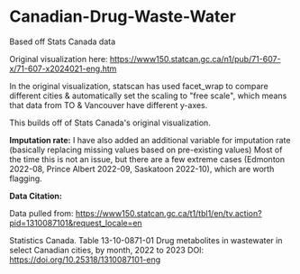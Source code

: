 # Canadian-Drug-Waste-Water
Based off Stats Canada data

Original visualization here: https://www150.statcan.gc.ca/n1/pub/71-607-x/71-607-x2024021-eng.htm

In the original visualization, statscan has used facet_wrap to compare different cities & automatically set the scaling to "free scale", which means that data from TO & Vancouver have different y-axes.

This builds off of Stats Canada's original visualization. 

**Imputation rate:**
I have also added an additional variable for imputation rate (basically replacing missing values based on pre-existing values)
Most of the time this is not an issue, but there are a few extreme cases (Edmonton 2022-08, Prince Albert 2022-09, Saskatoon 2022-10), which are worth flagging.

**Data Citation:**

Data pulled from: https://www150.statcan.gc.ca/t1/tbl1/en/tv.action?pid=1310087101&request_locale=en

Statistics Canada. Table 13-10-0871-01  Drug metabolites in wastewater in select Canadian cities, by month, 2022 to 2023
DOI: https://doi.org/10.25318/1310087101-eng
